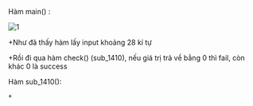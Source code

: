 Hàm main() :

![1](https://user-images.githubusercontent.com/84214843/128108943-2f191680-f15f-4811-986b-d7187ad3d4d3.png)

+Như đã thấy hàm lấy input khoảng 28 kí tự

+Rồi đi qua hàm check() (sub_1410), nếu giá trị trả về bằng 0 thì fail, còn khác 0 là success

Hàm sub_1410():

    +
